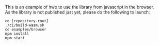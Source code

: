 This is an example of hwo to use the library from javascript in the browser.
As the library is not published just yet, please do the following to launch:
```
cd [repository-root]
./ci/build-wasm.sh
cd examples/browser
npm install
npm start
```
